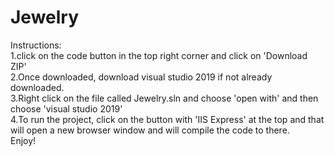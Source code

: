 # Jewelry

Instructions:<br>
1.click on the code button in the top right corner and click on 'Download ZIP'<br>
2.Once downloaded, download visual studio 2019 if not already downloaded.<br>
3.Right click on the file called Jewelry.sln and choose 'open with' and then choose 'visual studio 2019'<br>
4.To run the project, click on the button with 'IIS Express' at the top and that will open a new browser window and will compile the code to there.<br>
Enjoy!
